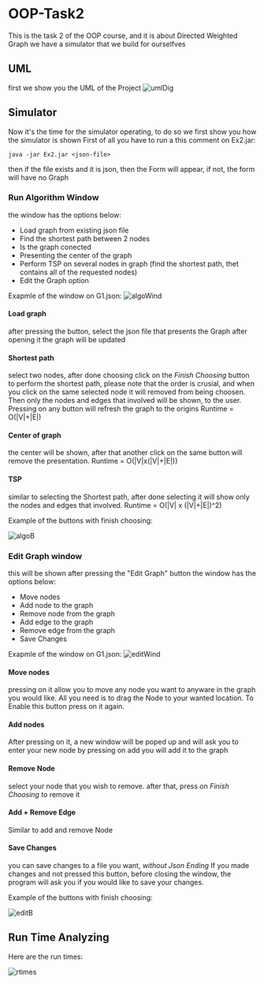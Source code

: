 # OOP-Task2
This is the task 2 of the OOP course, and it is about Directed Weighted Graph
we have a simulator that we build for ourselfves

## UML
first we show you the UML of the Project
![umlDig](/Ex2/pics/UML.png)

## Simulator
Now it's the time for the simulator operating, to do so we first show you how the simulator is shown
First of all you have to run a this comment on Ex2.jar:
```
java -jar Ex2.jar <json-file>
```
then if the file exists and it is json, then the Form will appear, if not, the form will have no Graph

### Run Algorithm Window
the window has the options below:
 - Load graph from existing json file
 - Find the shortest path between 2 nodes
 - Is the graph conected
 - Presenting the center of the graph
 - Perform TSP on several nodes in graph (find the shortest path, thet contains all of the requested nodes)
 - Edit the Graph option

Exapmle of the window on G1.json:
![algoWind](/Ex2/pics/AlgoWindows.png)

#### Load graph
after pressing the button, select the json file that presents the Graph
after opening it the graph will be updated

#### Shortest path
select two nodes, after done choosing click on the *Finish Choosing* button to perform the shortest path,
please note that the order is crusial, and when you click on the same selected node it will removed from being choosen.
Then only the nodes and edges that involved will be shown, to the user.
Pressing on any button will refresh the graph to the origins
Runtime = O(|V|+|E|)

#### Center of graph
the center will be shown, after that another click on the same button will remove the presentation.
Runtime = O(|V|x(|V|+|E|))

#### TSP
similar to selecting the Shortest path, after done selecting it will show only the nodes and edges that involved.
Runtime = O(|V| x (|V|+|E|)^2)


Example of the buttons with finish choosing:

![algoB](/Ex2/pics/AlgoButtons.png)


### Edit Graph window
this will be shown after pressing the "Edit Graph" button
the window has the options below:
 - Move nodes
 - Add node to the graph
 - Remove node from the graph
 - Add edge to the graph
 - Remove edge from the graph
 - Save Changes

Exapmle of the window on G1.json:
![editWind](/Ex2/pics/EditWindows.png)

#### Move nodes
pressing on it allow you to move any node you want to anyware in the graph you would like.
All you need is to drag the Node to your wanted location.
To Enable this button press on it again.

#### Add nodes
After pressing on it, a new window will be poped up and will ask you to enter your new node
by pressing on add you will add it to the graph

#### Remove Node 
select your node that you wish to remove. after that, press on *Finish Choosing* to remove it

#### Add + Remove Edge
Similar to add and remove Node

#### Save Changes
you can save changes to a file you want, *without Json Ending*
If you made changes and not pressed this button, before closing the window, the program will ask you if you would like to save your changes.


Example of the buttons with finish choosing:

![editB](/Ex2/pics/EditButtons.png)



## Run Time Analyzing
Here are the run times:

![rtimes](/Ex2/pics/RunTimes.jpg)

